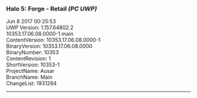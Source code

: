 ### Halo 5: Forge - Retail _(PC UWP)_
Jun  8 2017 00:25:53  
UWP Version: 1.157.64802.2  
10353.17.06.08.0000-1.main  
ContentVersion: 10353.17.06.08.0000-1  
BinaryVersion: 10353.17.06.08.0000  
BinaryNumber: 10353  
ContentRevision: 1  
ShortVersion: 10353-1  
ProjectName: Ausar  
BranchName: Main  
ChangeList: 1931284  

---